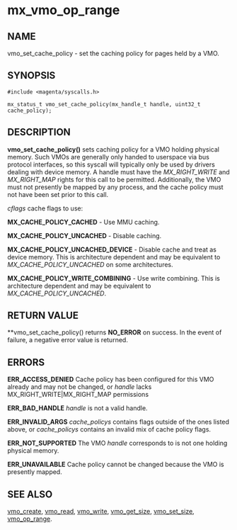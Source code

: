 # mx_vmo_op_range

## NAME

vmo_set_cache_policy - set the caching policy for pages held by a VMO.

## SYNOPSIS

```
#include <magenta/syscalls.h>

mx_status_t vmo_set_cache_policy(mx_handle_t handle, uint32_t cache_policy);

```

## DESCRIPTION

**vmo_set_cache_policy()** sets caching policy for a VMO holding physical memory. Such VMOs are
generally only handed to userspace via bus protocol interfaces, so this syscall will typically only
be used by drivers dealing with device memory.  A handle must have the
*MX_RIGHT_WRITE* and *MX_RIGHT_MAP* rights for this call to be permitted. Additionally,
the VMO must not presently be mapped by any process, and the cache policy must not have been set prior to this
call.

*cflags* cache flags to use:

**MX_CACHE_POLICY_CACHED** - Use MMU caching.

**MX_CACHE_POLICY_UNCACHED** - Disable caching.

**MX_CACHE_POLICY_UNCACHED_DEVICE** - Disable cache and treat as device memory. This is architecture
dependent and may be equivalent to *MX_CACHE_POLICY_UNCACHED* on some architectures.

**MX_CACHE_POLICY_WRITE_COMBINING** - Use write combining. This is architecture dependent and may be
equivalent to *MX_CACHE_POLICY_UNCACHED*.

## RETURN VALUE

**vmo_set_cache_policy() returns **NO_ERROR** on success. In the event of failure, a negative error
value is returned.

## ERRORS

**ERR_ACCESS_DENIED**  Cache policy has been configured for this VMO already and may not be changed, or *handle* lacks MX_RIGHT_WRITE|MX_RIGHT_MAP permissions

**ERR_BAD_HANDLE**  *handle* is not a valid handle.

**ERR_INVALID_ARGS**  *cache_policys* contains flags outside of the ones listed above, or *cache_policys* contains
an invalid mix of cache policy flags.

**ERR_NOT_SUPPORTED** The VMO *handle* corresponds to is not one holding physical memory.

**ERR_UNAVAILABLE**  Cache policy cannot be changed because the VMO is presently mapped.

## SEE ALSO

[vmo_create](vmo_create.md),
[vmo_read](vmo_read.md),
[vmo_write](vmo_write.md),
[vmo_get_size](vmo_get_size.md),
[vmo_set_size](vmo_set_size.md),
[vmo_op_range](vmo_op_range.md).

